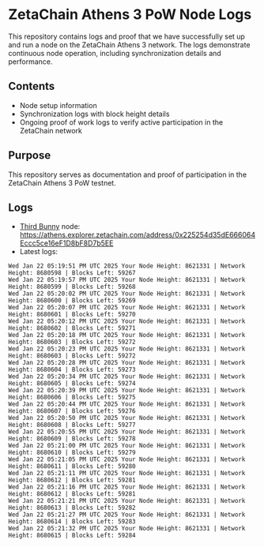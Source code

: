 # ZetaChain Athens 3 PoW Node Logs
This repository contains logs and proof that we have successfully set up and run a node on the ZetaChain Athens 3 network. The logs demonstrate continuous node operation, including synchronization details and performance.

## Contents
- Node setup information
- Synchronization logs with block height details
- Ongoing proof of work logs to verify active participation in the ZetaChain network

## Purpose
This repository serves as documentation and proof of participation in the ZetaChain Athens 3 PoW testnet.

## Logs

- [Third Bunny](https://thirdbunny.xyz/) node: https://athens.explorer.zetachain.com/address/0x225254d35dE666064Eccc5ce16eF1D8bF8D7b5EE
- Latest logs:
```
Wed Jan 22 05:19:51 PM UTC 2025 Your Node Height: 8621331 | Network Height: 8680598 | Blocks Left: 59267
Wed Jan 22 05:19:57 PM UTC 2025 Your Node Height: 8621331 | Network Height: 8680599 | Blocks Left: 59268
Wed Jan 22 05:20:02 PM UTC 2025 Your Node Height: 8621331 | Network Height: 8680600 | Blocks Left: 59269
Wed Jan 22 05:20:07 PM UTC 2025 Your Node Height: 8621331 | Network Height: 8680601 | Blocks Left: 59270
Wed Jan 22 05:20:12 PM UTC 2025 Your Node Height: 8621331 | Network Height: 8680602 | Blocks Left: 59271
Wed Jan 22 05:20:18 PM UTC 2025 Your Node Height: 8621331 | Network Height: 8680603 | Blocks Left: 59272
Wed Jan 22 05:20:23 PM UTC 2025 Your Node Height: 8621331 | Network Height: 8680603 | Blocks Left: 59272
Wed Jan 22 05:20:28 PM UTC 2025 Your Node Height: 8621331 | Network Height: 8680604 | Blocks Left: 59273
Wed Jan 22 05:20:34 PM UTC 2025 Your Node Height: 8621331 | Network Height: 8680605 | Blocks Left: 59274
Wed Jan 22 05:20:39 PM UTC 2025 Your Node Height: 8621331 | Network Height: 8680606 | Blocks Left: 59275
Wed Jan 22 05:20:44 PM UTC 2025 Your Node Height: 8621331 | Network Height: 8680607 | Blocks Left: 59276
Wed Jan 22 05:20:50 PM UTC 2025 Your Node Height: 8621331 | Network Height: 8680608 | Blocks Left: 59277
Wed Jan 22 05:20:55 PM UTC 2025 Your Node Height: 8621331 | Network Height: 8680609 | Blocks Left: 59278
Wed Jan 22 05:21:00 PM UTC 2025 Your Node Height: 8621331 | Network Height: 8680610 | Blocks Left: 59279
Wed Jan 22 05:21:05 PM UTC 2025 Your Node Height: 8621331 | Network Height: 8680611 | Blocks Left: 59280
Wed Jan 22 05:21:11 PM UTC 2025 Your Node Height: 8621331 | Network Height: 8680612 | Blocks Left: 59281
Wed Jan 22 05:21:16 PM UTC 2025 Your Node Height: 8621331 | Network Height: 8680612 | Blocks Left: 59281
Wed Jan 22 05:21:21 PM UTC 2025 Your Node Height: 8621331 | Network Height: 8680613 | Blocks Left: 59282
Wed Jan 22 05:21:27 PM UTC 2025 Your Node Height: 8621331 | Network Height: 8680614 | Blocks Left: 59283
Wed Jan 22 05:21:32 PM UTC 2025 Your Node Height: 8621331 | Network Height: 8680615 | Blocks Left: 59284
```
